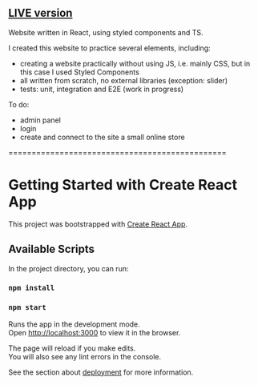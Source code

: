 <a href="https://kkinod.github.io/Mr-WoodenFloor__WebPage-React/">LIVE version</a>
--------------------------

Website written in React, using styled components and TS.

I created this website to practice several elements, including:
- creating a website practically without using JS, i.e. mainly CSS, but in this case I used Styled Components
- all written from scratch, no external libraries (exception: slider)
- tests: unit, integration and E2E (work in progress)


To do:
- admin panel
- login
- create and connect to the site a small online store


===============================================

# Getting Started with Create React App

This project was bootstrapped with [Create React App](https://github.com/facebook/create-react-app).

## Available Scripts

In the project directory, you can run:

### `npm install`
### `npm start`

Runs the app in the development mode.\
Open [http://localhost:3000](http://localhost:3000) to view it in the browser.

The page will reload if you make edits.\
You will also see any lint errors in the console.

See the section about [deployment](https://facebook.github.io/create-react-app/docs/deployment) for more information.

